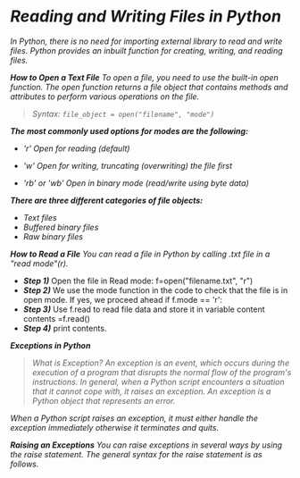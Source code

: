 # *Reading and Writing Files in Python*

*In Python, there is no need for importing external library to read and write files. Python provides an inbuilt function for creating, writing, and reading files.*

***How to Open a Text File***
*To open a file, you need to use the built-in open function. The open function returns a file object that contains methods and attributes to perform various operations on the file.*

> *Syntax: `file_object = open("filename", "mode")`*

***The most commonly used options for modes are the following:***

- *'r' Open for reading (default)*

- *'w' Open for writing, truncating (overwriting) the file first*

- *'rb' or 'wb' Open in binary mode (read/write using byte data)*

***There are three different categories of file objects:***

- *Text files*
- *Buffered binary files*
- *Raw binary files*

***How to Read a File***
*You can read a file in Python by calling .txt file in a "read mode"(r).*

- ***Step 1)*** Open the file in Read mode: f=open("filename.txt", "r")
- ***Step 2)*** We use the mode function in the code to check that the file is in open mode. If yes, we proceed ahead if f.mode == 'r':
- ***Step 3)*** Use f.read to read file data and store it in variable content contents =f.read()
- ***Step 4)*** print contents.

***Exceptions in Python***
> *What is Exception?*
*An exception is an event, which occurs during the execution of a program that disrupts the normal flow of the program's instructions. In general, when a Python script encounters a situation that it cannot cope with, it raises an exception. An exception is a Python object that represents an error.*

*When a Python script raises an exception, it must either handle the exception immediately otherwise it terminates and quits.*

***Raising an Exceptions***
*You can raise exceptions in several ways by using the raise statement. The general syntax for the raise statement is as follows.*
